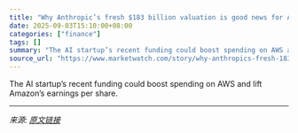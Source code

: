 ```yaml
---
title: "Why Anthropic’s fresh $183 billion valuation is good news for Amazon"
date: 2025-09-03T15:10:00+08:00
categories: ["finance"]
tags: []
summary: "The AI startup’s recent funding could boost spending on AWS and lift Amazon’s earnings per share."
source_url: "https://www.marketwatch.com/story/why-anthropics-fresh-183-billion-valuation-is-good-news-for-amazon-5510d97d?mod=mw_rss_topstories"
---
```


The AI startup’s recent funding could boost spending on AWS and lift Amazon’s earnings per share.

---

*来源: [原文链接](https://www.marketwatch.com/story/why-anthropics-fresh-183-billion-valuation-is-good-news-for-amazon-5510d97d?mod=mw_rss_topstories)*
